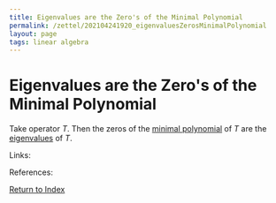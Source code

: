 ```yaml
---
title: Eigenvalues are the Zero's of the Minimal Polynomial
permalink: /zettel/202104241920_eigenvaluesZerosMinimalPolynomial
layout: page
tags: linear algebra
---
```

# Eigenvalues are the Zero's of the Minimal Polynomial

Take operator $T$. Then the zeros of the [minimal polynomial](202104241845_minimalPolynomialDefinition) of $T$ 
are the [eigenvalues](202102120912_eigenvalueDefinition) of $T$.

Links: 

References: 

[Return to Index](index)